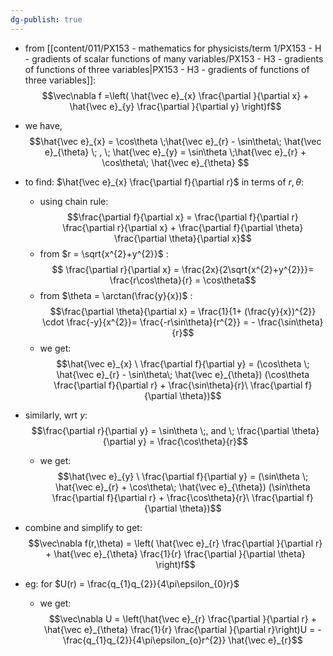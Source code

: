 ```yaml
---
dg-publish: true
---
```


- from [[content/011/PX153 - mathematics for physicists/term 1/PX153 - H - gradients of scalar functions of many variables/PX153 - H3 - gradients of functions of three variables\|PX153 - H3 - gradients of functions of three variables]]:  
$$\vec\nabla f =\left( \hat{\vec e}_{x} \frac{\partial }{\partial x} + \hat{\vec e}_{y} \frac{\partial }{\partial y} \right)f$$
- we have, 
$$\hat{\vec e}_{x} = \cos\theta \;\hat{\vec e}_{r} - \sin\theta\; \hat{\vec e}_{\theta} \; , \; \hat{\vec e}_{y} = \sin\theta \;\hat{\vec e}_{r} + \cos\theta\; \hat{\vec e}_{\theta} $$
- to find: $\hat{\vec e}_{x}  \frac{\partial f}{\partial r}$ in terms of $r, \theta$:
	- using chain rule: 
	$$\frac{\partial f}{\partial x} =  \frac{\partial f}{\partial r}  \frac{\partial r}{\partial x} +  \frac{\partial f}{\partial \theta}  \frac{\partial \theta}{\partial x}$$
	- from $r = \sqrt{x^{2}+y^{2}}$ : 
	$$ \frac{\partial r}{\partial x} = \frac{2x}{2\sqrt{x^{2}+y^{2}}}= \frac{r\cos\theta}{r} = \cos\theta$$
	- from $\theta = \arctan(\frac{y}{x})$ : 
	$$\frac{\partial \theta}{\partial x} = \frac{1}{1+ (\frac{y}{x})^{2}} \cdot \frac{-y}{x^{2}}= \frac{-r\sin\theta}{r^{2}} = - \frac{\sin\theta}{r}$$
	- we get: 
	$$\hat{\vec e}_{x} \ \frac{\partial f}{\partial y} = (\cos\theta \; \hat{\vec e}_{r} - \sin\theta\; \hat{\vec e}_{\theta}) (\cos\theta  \frac{\partial f}{\partial r} + \frac{\sin\theta}{r}\ \frac{\partial f}{\partial \theta})$$
- similarly, wrt $y$: 
$$\frac{\partial r}{\partial y} = \sin\theta \;, and \; \frac{\partial \theta}{\partial y} = \frac{\cos\theta}{r}$$
	- we get: 
	$$\hat{\vec e}_{y} \ \frac{\partial f}{\partial y} = (\sin\theta \; \hat{\vec e}_{r} + \cos\theta\; \hat{\vec e}_{\theta}) (\sin\theta  \frac{\partial f}{\partial r} + \frac{\cos\theta}{r}\ \frac{\partial f}{\partial \theta})$$
- combine and simplify to get: 
$$\vec\nabla f(r,\theta) = \left( \hat{\vec e}_{r}  \frac{\partial }{\partial r} + \hat{\vec e}_{\theta} \frac{1}{r} \frac{\partial }{\partial \theta} \right)f$$

- eg: for $U(r) = \frac{q_{1}q_{2}}{4\pi\epsilon_{0}r}$
	- we get: 
	$$\vec\nabla U = \left(\hat{\vec e}_{r} \frac{\partial }{\partial r} + \hat{\vec e}_{\theta} \frac{1}{r} \frac{\partial }{\partial r}\right)U = - \frac{q_{1}q_{2}}{4\pi\epsilon_{o}r^{2}} \hat{\vec e}_{r}$$